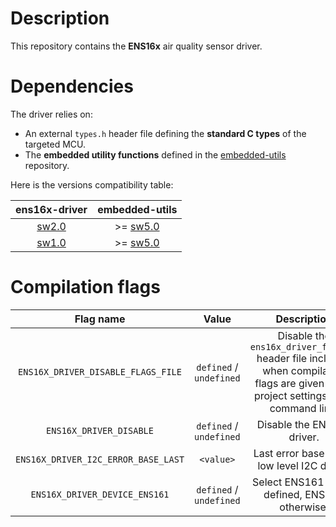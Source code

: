 # Description

This repository contains the **ENS16x** air quality sensor driver.

# Dependencies

The driver relies on:

* An external `types.h` header file defining the **standard C types** of the targeted MCU.
* The **embedded utility functions** defined in the [embedded-utils](https://github.com/Ludovic-Lesur/embedded-utils) repository.

Here is the versions compatibility table:

| **ens16x-driver** | **embedded-utils** |
|:---:|:---:|
| [sw2.0](https://github.com/Ludovic-Lesur/ens16x-driver/releases/tag/sw2.0) | >= [sw5.0](https://github.com/Ludovic-Lesur/embedded-utils/releases/tag/sw5.0) |
| [sw1.0](https://github.com/Ludovic-Lesur/ens16x-driver/releases/tag/sw1.0) | >= [sw5.0](https://github.com/Ludovic-Lesur/embedded-utils/releases/tag/sw5.0) |

# Compilation flags

| **Flag name** | **Value** | **Description** |
|:---:|:---:|:---:|
| `ENS16X_DRIVER_DISABLE_FLAGS_FILE` | `defined` / `undefined` | Disable the `ens16x_driver_flags.h` header file inclusion when compilation flags are given in the project settings or by command line. |
| `ENS16X_DRIVER_DISABLE` | `defined` / `undefined` | Disable the ENS16x driver. |
| `ENS16X_DRIVER_I2C_ERROR_BASE_LAST` | `<value>` | Last error base of the low level I2C driver. |
| `ENS16X_DRIVER_DEVICE_ENS161` | `defined` / `undefined` | Select ENS161 chip if defined, ENS160 otherwise. |
